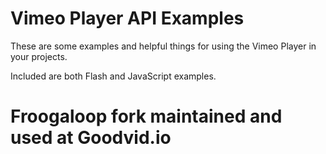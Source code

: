 # Vimeo Player API Examples

These are some examples and helpful things for using the Vimeo Player in your projects.

Included are both Flash and JavaScript examples.

# Froogaloop fork maintained and used at Goodvid.io

